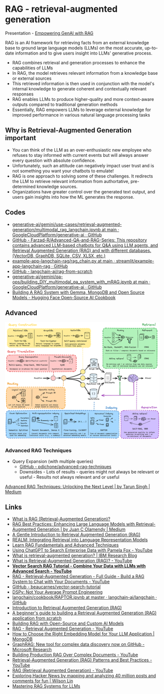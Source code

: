 # RAG - retrieval-augmented generation

Presentation - [Empowering GenAI with RAG](https://docs.google.com/presentation/d/1s8lM_3jm6eF_SbWRSzGjREO3QN7RZcgeUM_zA6TH-J8/edit#slide=id.p1)

RAG is an AI framework for retrieving facts from an external knowledge base to ground large language models (LLMs) on the most accurate, up-to-date information and to give users insight into LLMs' generative process.

- RAG combines retrieval and generation processes to enhance the capabilities of LLMs
- In RAG, the model retrieves relevant information from a knowledge base or external sources
- This retrieved information is then used in conjunction with the model's internal knowledge to generate coherent and contextually relevant responses
- RAG enables LLMs to produce higher-quality and more context-aware outputs compared to traditional generation methods
- Essentially, RAG empowers LLMs to leverage external knowledge for improved performance in various natural language processing tasks

## Why is Retrieval-Augmented Generation important

- You can think of the LLM as an over-enthusiastic new employee who refuses to stay informed with current events but will always answer every question with absolute confidence.
- Unfortunately, such an attitude can negatively impact user trust and is not something you want your chatbots to emulate!
- RAG is one approach to solving some of these challenges. It redirects the LLM to retrieve relevant information from authortative, pre-determined knowledge sources.
- Organizations have greater control over the generated text output, and users gain insights into how the ML generates the response.

## Codes

- [generative-ai/gemini/use-cases/retrieval-augmented-generation/multimodal\_rag\_langchain.ipynb at main · GoogleCloudPlatform/generative-ai · GitHub](https://github.com/GoogleCloudPlatform/generative-ai/blob/main/gemini/use-cases/retrieval-augmented-generation/multimodal_rag_langchain.ipynb)
- [GitHub - Farzad-R/Advanced-QA-and-RAG-Series: This repository contains advanced LLM-based chatbots for Q&A using LLM agents, and Retrieval Augmented Generation (RAG) and with different databases. (VectorDB, GraphDB, SQLite, CSV, XLSX, etc.)](https://github.com/Farzad-R/Advanced-QA-and-RAG-Series)
- [example-app-langchain-rag/rag\_chain.py at main · streamlit/example-app-langchain-rag · GitHub](https://github.com/streamlit/example-app-langchain-rag/blob/main/rag_chain.py)
- [GitHub - langchain-ai/rag-from-scratch](https://github.com/langchain-ai/rag-from-scratch)
- [generative-ai/gemini/qa-ops/building\_DIY\_multimodal\_qa\_system\_with\_mRAG.ipynb at main · GoogleCloudPlatform/generative-ai · GitHub](https://github.com/GoogleCloudPlatform/generative-ai/blob/main/gemini/qa-ops/building_DIY_multimodal_qa_system_with_mRAG.ipynb)
- [Building A RAG System with Gemma, MongoDB and Open Source Models - Hugging Face Open-Source AI Cookbook](https://huggingface.co/learn/cookbook/en/rag_with_hugging_face_gemma_mongodb)

## Advanced

![RAG from Scratch](../../media/Pasted%20image%2020240802004652.png)

### Advanced RAG Techniques

- Query Expansion (with multiple queries)
   	- [GitHub - pdichone/advanced-rag-techniques](https://github.com/pdichone/advanced-rag-techniques)
   	- Downsides
      		- Lots of results
         			- queries might not always be relevant or useful
      		- Results not always relevant and or useful

[Advanced RAG Techniques: Unlocking the Next Level | by Tarun Singh | Medium](https://medium.com/@krtarunsingh/advanced-rag-techniques-unlocking-the-next-level-040c205b95bc)

## Links

- [What is RAG (Retrieval-Augmented Generation)?](https://aws.amazon.com/what-is/retrieval-augmented-generation)
- [RAG Best Practices: Enhancing Large Language Models with Retrieval-Augmented Generation | by Juan C Olamendy | Medium](https://medium.com/@juanc.olamendy/rag-best-practices-enhancing-large-language-models-with-retrieval-augmented-generation-6961c8b834ff)
- [A Gentle Introduction to Retrieval Augmented Generation (RAG)](https://wandb.ai/cosmo3769/RAG/reports/A-Gentle-Introduction-to-Retrieval-Augmented-Generation-RAG---Vmlldzo1MjM4Mjk1)
- [REALM: Integrating Retrieval into Language Representation Models](https://research.google/blog/realm-integrating-retrieval-into-language-representation-models/)
- [Learn RAG Fundamentals and Advanced Techniques](https://www.freecodecamp.org/news/learn-rag-fundamentals-and-advanced-techniques/)
- [Using ChatGPT to Search Enterprise Data with Pamela Fox - YouTube](https://www.youtube.com/watch?v=lj5NjKHuFlo)
- [What is retrieval-augmented generation? | IBM Research Blog](https://research.ibm.com/blog/retrieval-augmented-generation-RAG)
- [What is Retrieval-Augmented Generation (RAG)? - YouTube](https://youtu.be/T-D1OfcDW1M?si=KoUb-NXATK50d3i7)
- [**Vector Search RAG Tutorial - Combine Your Data with LLMs with Advanced Search - YouTube**](https://www.youtube.com/watch?v=JEBDfGqrAUA)
- [RAG - Retrieval-Augmented Generation - Full Guide - Build a RAG System to Chat with Your Documents - YouTube](https://www.youtube.com/watch?v=vdLquGgg28A&ab_channel=VinciBits)
- [GitHub - beaucarnes/vector-search-tutorial](https://github.com/beaucarnes/vector-search-tutorial)
- [DSPy: Not Your Average Prompt Engineering](https://jina.ai/news/dspy-not-your-average-prompt-engineering/)
- [langchain/cookbook/RAPTOR.ipynb at master · langchain-ai/langchain · GitHub](https://github.com/langchain-ai/langchain/blob/master/cookbook/RAPTOR.ipynb)
- [Introduction to Retrieval Augmented Generation (RAG)](https://www.coursera.org/projects/introduction-to-rag)
- [A beginner's guide to building a Retrieval Augmented Generation (RAG) application from scratch](https://learnbybuilding.ai/tutorials/rag-from-scratch)
- [Building RAG with Open-Source and Custom AI Models](https://www.bentoml.com/blog/building-rag-with-open-source-and-custom-ai-models)
- [RAG - Retrieval Augmented Generation - YouTube](https://www.youtube.com/playlist?list=PL8motc6AQftn-X1HkaGG9KjmKtWImCKJS)
- [How to Choose the Right Embedding Model for Your LLM Application | MongoDB](https://www.mongodb.com/developer/products/atlas/choose-embedding-model-rag/)
- [GraphRAG: New tool for complex data discovery now on GitHub - Microsoft Research](https://www.microsoft.com/en-us/research/blog/graphrag-new-tool-for-complex-data-discovery-now-on-github/)
- [Building Production RAG Over Complex Documents - YouTube](https://www.youtube.com/watch?v=dI_TmTW9S4c)
- [Retrieval-Augmented Generation (RAG) Patterns and Best Practices - YouTube](https://www.youtube.com/watch?v=eUY9i1CWmUg)
- [RAG (Retrieval Augmented Generation) - YouTube](https://www.youtube.com/playlist?list=PLQxDHpeGU14Blorx3Ps1eZJ4XvKET1_vx)
- [Exploring Hacker News by mapping and analyzing 40 million posts and comments for fun | Wilson Lin](https://blog.wilsonl.in/hackerverse/)
- [Mastering RAG Systems for LLMs](https://go.kolena.com/mastering-rag-systems-for-llms)
